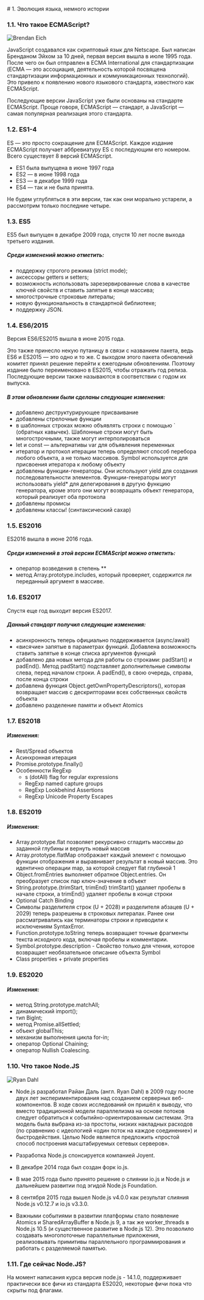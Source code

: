 # 1. Эволюция языка, немного истории

### 1.1. Что такое ECMAScript?

![Brendan Eich](https://github.com/llevkin/katacoda-scenarios/blob/master/1_JS_Basics/img/BEich.jpg?raw=true)

JavaScript создавался как скриптовый язык для Netscape.
Был написан Бренданом Эйхом за 10 дней, первая версия вышла в июле 1995 года.
После чего он был отправлен в ECMA International для стандартизации 
(ECMA — это ассоциация, деятельность которой посвящена стандартизации 
информационных и коммуникационных технологий). Это 
привело к появлению нового языкового стандарта, известного как ECMAScript.

Последующие версии JavaScript уже были основаны на стандарте ECMAScript. 
Проще говоря, ECMAScript — стандарт,
а JavaScript — самая популярная реализация этого стандарта.
 
### 1.2. ES1-4

ES — это просто сокращение для ECMAScript. Каждое издание ECMAScript получает 
аббревиатуру ES с последующим его номером. Всего существует 8 версий ECMAScript.

 - ES1 была выпущена в июне 1997 года
 - ES2 — в июне 1998 года
 - ES3 — в декабре 1999 года
 - ES4 — так и не была принята. 

Не будем углубляться в эти версии, так как они морально устарели, 
а рассмотрим только последние четыре.

### 1.3. ES5

ES5 был выпущен в декабре 2009 года, спустя 10 лет после выхода третьего издания. 

##### Среди изменений можно отметить:

- поддержку строгого режима (strict mode);
- аксессоры getters и setters;
- возможность использовать зарезервированные слова в качестве ключей свойств и ставить запятые в конце массива;
- многострочные строковые литералы;
- новую функциональность в стандартной библиотеке;
- поддержку JSON.

### 1.4. ES6/2015

Версия ES6/ES2015 вышла в июне 2015 года. 

Это также принесло некую путаницу в связи с названием пакета, 
ведь ES6 и ES2015 — это одно и то же. 
С выходом этого пакета обновлений комитет принял решение 
перейти к ежегодным обновлениям. 
Поэтому издание было переименовано в ES2015, 
чтобы отражать год релиза. 
Последующие версии также называются в соответствии с годом их выпуска.

##### В этом обновлении были сделаны следующие изменения:

- добавлено деструктурирующее присваивание
- добавлены стрелочные функции
- в шаблонных строках можно объявлять строки с помощью ` (обратных кавычек). Шаблонные строки могут быть многострочными, также могут интерполироваться
- let и const — альтернативы var для объявления переменных
- итератор и протокол итерации теперь определяют способ перебора любого объекта, а не только массивов. Symbol используется для присвоения итератора к любому объекту
- добавлены функции-генераторы. Они используют yield для создания последовательности элементов. Функции-генераторы могут использовать yield* для делегирования в другую функцию генератора, кроме этого они могут возвращать объект генератора, который реализует оба протокола
- добавлены промисы
- добавлены классы! (синтаксический сахар)

### 1.5. ES2016

ES2016 вышла в июне 2016 года.

##### Среди изменений в этой версии ECMAScript можно отметить:

- оператор возведения в степень **
- метод Array.prototype.includes, который проверяет, содержится ли переданный аргумент в массиве.

### 1.6. ES2017

Спустя еще год выходит версия ES2017.

##### Данный стандарт получил следующие изменения:

- асинхронность теперь официально поддерживается (async/await)
- «висячие» запятые в параметрах функций. Добавлена возможность ставить запятые в конце списка аргументов функций
- добавлено два новых метода для работы со строками: padStart() и padEnd(). Метод padStart() подставляет дополнительные символы слева, перед началом строки. А padEnd(), в свою очередь, справа, после конца строки
- добавлена функция Object.getOwnPropertyDescriptors(), которая возвращает массив с дескрипторами всех собственных свойств объекта
- добавлено разделение памяти и объект Atomics

### 1.7. ES2018

##### Изменения:

- Rest/Spread объектов
- Асинхронная итерация
- Promise.prototype.finally()
- Особенности RegExp
    - s (dotAll) flag for regular expressions
    - RegExp named capture groups
    - RegExp Lookbehind Assertions
    - RegExp Unicode Property Escapes
    
### 1.8. ES2019

##### Изменения:

- Array.prototype.flat позволяет рекурсивно сгладить массивы до заданной глубины и вернуть новый массив
- Array.prototype.flatMap отображает каждый элемент с помощью функции отображения и выравнивает результат в новый массив. Это идентично операции map, за которой следует flat глубиной 1
- Object.fromEntries выполняет обратное Object.entries. Он преобразует список пар ключ-значение в объект
- String.prototype.{trimStart, trimEnd} trimStart() удаляет пробелы в начале строки, а trimEnd() удаляет пробелы в конце строки
- Optional Catch Binding
- Символы разделителя строк (U + 2028) и разделителя абзацев (U + 2029) теперь разрешены в строковых литералах. Ранее они рассматривались как терминаторы строки и приводили к исключениям SyntaxError.
- Function.prototype.toString теперь возвращает точные фрагменты текста исходного кода, включая пробелы и комментарии.
- Symbol.prototype.description - Свойство только для чтения, которое возвращает необязательное описание объекта Symbol
- Class properties + private properties

### 1.9. ES2020

##### Изменения:

- метод String.prototype.matchAll;
- динамический import();
- тип BigInt;
- метод Promise.allSettled;
- объект globalThis;
- механизм выполнения цикла for-in;
- оператор Optional Chaining;
- оператор Nullish Coalescing.

### 1.10. Что такое Node.JS

![Ryan Dahl](https://github.com/llevkin/katacoda-scenarios/blob/master/1_JS_Basics/img/Ryan_Dahl.jpg?raw=true)

- Node.js разработал Райан Даль (англ. Ryan Dahl) в 2009 году после двух лет экспериментирования над
  созданием серверных веб-компонентов. В ходе своих исследований он пришёл к выводу, что вместо 
  традиционной модели параллелизма на основе потоков следует обратиться к событийно-ориентированным 
  системам. Эта модель была выбрана из-за простоты, низких накладных расходов 
  (по сравнению с идеологией «один поток на каждое соединение») и быстродействия. 
  Целью Node является предложить «простой способ построения масштабируемых сетевых серверов».

- Разработка Node.js спонсируется компанией Joyent.

- В декабре 2014 года был создан форк io.js.

- В мае 2015 года было принято решение о слиянии io.js и Node.js и дальнейшем развитии под 
  эгидой Node.js Foundation.

- 8 сентября 2015 года вышел Node.js v4.0.0 как результат слияния Node.js v0.12.7 и io.js v3.3.0.

- Важными событиями в развитии платформы стало появление Atomics и SharedArrayBuffer в Node.js 9, 
  а так же worker_threads в Node.js 10.5 (и существенное развитие в Node.js 12).
  Это позволило создавать многопоточные параллельные приложения, реализовывать примитивы параллельного 
  программирования и работать с разделяемой памятью.

### 1.11. Где сейчас Node.JS?

На момент написания курса версия node.js - 14.1.0, поддерживает практически все фичи
из стандарта ES2020, некоторые фичи пока что скрыты под флагами.